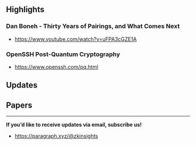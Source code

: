 ## Highlights
### Dan Boneh - Thirty Years of Pairings, and What Comes Next
- <https://www.youtube.com/watch?v=uFPA3cGZE1A>
### OpenSSH Post-Quantum Cryptography
- <https://www.openssh.com/pq.html>

## Updates

## Papers

---
**If you’d like to receive updates via email, subscribe us!**

- <https://paragraph.xyz/@zkinsights>
